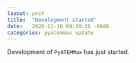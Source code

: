```yaml
---
layout: post
title:  "Development started"
date:   2020-11-16 09:30:26 -0600
categories: pyatemmax update
---
```


Development of `PyATEMMax` has just started.
